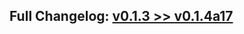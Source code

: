 ## Full Changelog: [v0.1.3 >> v0.1.4a17](https://github.com/SpikingNeurons/toolcraft/compare/v0.1.3...v0.1.4a17)
